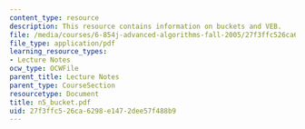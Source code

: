 ```yaml
---
content_type: resource
description: This resource contains information on buckets and VEB.
file: /media/courses/6-854j-advanced-algorithms-fall-2005/27f3ffc526ca6298e1472dee57f488b9_n5_bucket.pdf
file_type: application/pdf
learning_resource_types:
- Lecture Notes
ocw_type: OCWFile
parent_title: Lecture Notes
parent_type: CourseSection
resourcetype: Document
title: n5_bucket.pdf
uid: 27f3ffc5-26ca-6298-e147-2dee57f488b9
---
```

